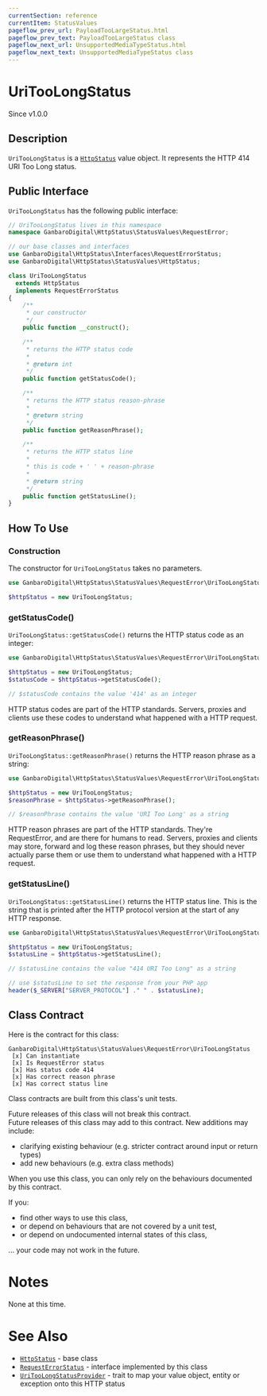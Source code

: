 ```yaml
---
currentSection: reference
currentItem: StatusValues
pageflow_prev_url: PayloadTooLargeStatus.html
pageflow_prev_text: PayloadTooLargeStatus class
pageflow_next_url: UnsupportedMediaTypeStatus.html
pageflow_next_text: UnsupportedMediaTypeStatus class
---
```


# UriTooLongStatus

<div class="callout info">
Since v1.0.0
</div>

## Description

`UriTooLongStatus` is a [`HttpStatus`](HttpStatus.html) value object. It represents the HTTP 414 URI Too Long status.

## Public Interface

`UriTooLongStatus` has the following public interface:

```php
// UriTooLongStatus lives in this namespace
namespace GanbaroDigital\HttpStatus\StatusValues\RequestError;

// our base classes and interfaces
use GanbaroDigital\HttpStatus\Interfaces\RequestErrorStatus;
use GanbaroDigital\HttpStatus\StatusValues\HttpStatus;

class UriTooLongStatus
  extends HttpStatus
  implements RequestErrorStatus
{
    /**
     * our constructor
     */
    public function __construct();

    /**
     * returns the HTTP status code
     *
     * @return int
     */
    public function getStatusCode();

    /**
     * returns the HTTP status reason-phrase
     *
     * @return string
     */
    public function getReasonPhrase();

    /**
     * returns the HTTP status line
     *
     * this is code + ' ' + reason-phrase
     *
     * @return string
     */
    public function getStatusLine();
}
```

## How To Use

### Construction

The constructor for `UriTooLongStatus` takes no parameters.

```php
use GanbaroDigital\HttpStatus\StatusValues\RequestError\UriTooLongStatus;

$httpStatus = new UriTooLongStatus;
```

### getStatusCode()

`UriTooLongStatus::getStatusCode()` returns the HTTP status code as an integer:

```php
use GanbaroDigital\HttpStatus\StatusValues\RequestError\UriTooLongStatus;

$httpStatus = new UriTooLongStatus;
$statusCode = $httpStatus->getStatusCode();

// $statusCode contains the value '414' as an integer
```

HTTP status codes are part of the HTTP standards. Servers, proxies and clients use these codes to understand what happened with a HTTP request.

### getReasonPhrase()

`UriTooLongStatus::getReasonPhrase()` returns the HTTP reason phrase as a string:

```php
use GanbaroDigital\HttpStatus\StatusValues\RequestError\UriTooLongStatus;

$httpStatus = new UriTooLongStatus;
$reasonPhrase = $httpStatus->getReasonPhrase();

// $reasonPhrase contains the value 'URI Too Long' as a string
```

HTTP reason phrases are part of the HTTP standards. They're RequestError, and are there for humans to read. Servers, proxies and clients may store, forward and log these reason phrases, but they should never actually parse them or use them to understand what happened with a HTTP request.

### getStatusLine()

`UriTooLongStatus::getStatusLine()` returns the HTTP status line. This is the string that is printed after the HTTP protocol version at the start of any HTTP response.

```php
use GanbaroDigital\HttpStatus\StatusValues\RequestError\UriTooLongStatus;

$httpStatus = new UriTooLongStatus;
$statusLine = $httpStatus->getStatusLine();

// $statusLine contains the value "414 URI Too Long" as a string

// use $statusLine to set the response from your PHP app
header($_SERVER["SERVER_PROTOCOL"] ." " . $statusLine);
```

## Class Contract

Here is the contract for this class:

    GanbaroDigital\HttpStatus\StatusValues\RequestError\UriTooLongStatus
     [x] Can instantiate
     [x] Is RequestError status
     [x] Has status code 414
     [x] Has correct reason phrase
     [x] Has correct status line

Class contracts are built from this class's unit tests.

<div class="callout success">
Future releases of this class will not break this contract.
</div>

<div class="callout info" markdown="1">
Future releases of this class may add to this contract. New additions may include:

* clarifying existing behaviour (e.g. stricter contract around input or return types)
* add new behaviours (e.g. extra class methods)
</div>

<div class="callout warning" markdown="1">
When you use this class, you can only rely on the behaviours documented by this contract.

If you:

* find other ways to use this class,
* or depend on behaviours that are not covered by a unit test,
* or depend on undocumented internal states of this class,

... your code may not work in the future.
</div>

# Notes

None at this time.

# See Also

* [`HttpStatus`](HttpStatus.html) - base class
* [`RequestErrorStatus`](RequestErrorStatus.html) - interface implemented by this class
* [`UriTooLongStatusProvider`](../StatusProviders/UriTooLongStatusProvider.html) - trait to map your value object, entity or exception onto this HTTP status

